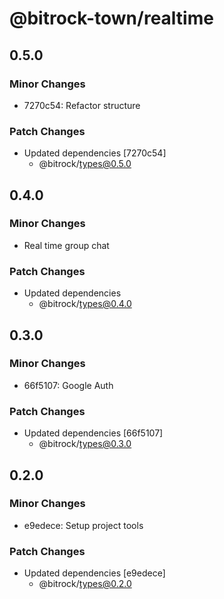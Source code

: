# @bitrock-town/realtime

## 0.5.0

### Minor Changes

- 7270c54: Refactor structure

### Patch Changes

- Updated dependencies [7270c54]
  - @bitrock/types@0.5.0

## 0.4.0

### Minor Changes

- Real time group chat

### Patch Changes

- Updated dependencies
  - @bitrock/types@0.4.0

## 0.3.0

### Minor Changes

- 66f5107: Google Auth

### Patch Changes

- Updated dependencies [66f5107]
  - @bitrock/types@0.3.0

## 0.2.0

### Minor Changes

- e9edece: Setup project tools

### Patch Changes

- Updated dependencies [e9edece]
  - @bitrock/types@0.2.0
